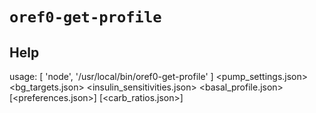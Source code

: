 # `oref0-get-profile`

## Help
usage:  [ 'node', '/usr/local/bin/oref0-get-profile' ] <pump_settings.json> <bg_targets.json> <insulin_sensitivities.json> <basal_profile.json> [<preferences.json>] [<carb_ratios.json>]
